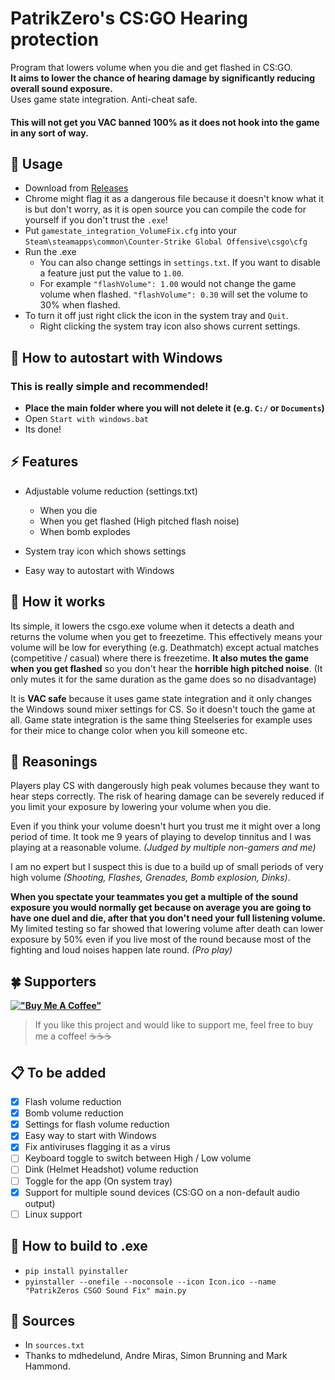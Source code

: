 # PatrikZero's CS:GO Hearing protection

Program that lowers volume when you die and get flashed in CS:GO.  
**It aims to lower the chance of hearing damage by significantly reducing overall sound exposure.**  
Uses game state integration. Anti-cheat safe. 

  #### This will not get you VAC banned 100%  as it does not hook into the game in any sort of way.

  ## 📖 Usage
  - Download from [Releases](https://github.com/patrikzudel/PatrikZeros-CSGO-Sound-Fix/releases/)
  - Chrome might flag it as a dangerous file because it doesn't know what it is but don't worry, as it is open source you can compile the code for yourself if you don't trust the `.exe`!
  - Put `gamestate_integration_VolumeFix.cfg` into your `Steam\steamapps\common\Counter-Strike Global Offensive\csgo\cfg`
  - Run the .exe
    - You can also change settings in `settings.txt`. If you want to disable a feature just put the value to `1.00`. 
    - For example `"flashVolume": 1.00` would not change the game volume when flashed. `"flashVolume": 0.30` will set the volume to 30% when flashed.
  - To turn it off just right click the icon in the system tray and `Quit`.
    - Right clicking the system tray icon also shows current settings.


  ## 🎯 How to autostart with Windows
### This is really simple and recommended!

  - **Place the main folder where you will not delete it (e.g. `C:/` or `Documents`)**
  - Open `Start with windows.bat`
  - Its done!

## ⚡ Features
- Adjustable volume reduction (settings.txt)
  - When you die
  - When you get flashed (High pitched flash noise)
  - When bomb explodes
  
- System tray icon which shows settings

- Easy way to autostart with Windows



## 📖 How it works

Its simple, it lowers the csgo.exe volume when it detects a death and returns the volume when you get to freezetime. 
This effectively means your volume will be low for everything (e.g. Deathmatch) except actual matches (competitive / casual) where there is freezetime. **It also mutes the game when you get flashed** so you don't hear the **horrible high pitched noise**. (It only mutes it for the same duration as the game does so no disadvantage)

It is **VAC safe** because it uses game state integration and it only changes the Windows sound mixer settings for CS. So it doesn't touch the game at all. Game state integration is the same thing Steelseries for example uses for their mice to change color when you kill someone etc.

  ## 💬 Reasonings
  Players play CS with dangerously high peak volumes because they want to hear steps correctly. The risk of hearing damage can be severely reduced if you limit your exposure by lowering your volume when you die. 

  Even if you think your volume doesn't hurt you trust me it might over a long period of time. It took me 9 years of playing to develop tinnitus and I was playing at a reasonable volume. *(Judged by multiple non-gamers and me)* 

  I am no expert but I suspect this is due to a build up of small periods of very high volume *(Shooting, Flashes, Grenades, Bomb explosion, Dinks)*. 

**When you spectate your teammates you get a multiple of the sound exposure you would normally get because on average you are going to have one duel and die, after that you don't need your full listening volume.**
My limited testing so far showed that lowering volume after death can lower exposure by 50% even if you live most of the round because most of the fighting and loud noises happen late round. *(Pro play)*

## 🍀 Supporters

**[!["Buy Me A Coffee"](https://www.buymeacoffee.com/assets/img/custom_images/orange_img.png)](https://www.buymeacoffee.com/patrikzero)**
> If you like this project and would like to support me, feel free to buy me a coffee! ☕☕☕

  ## 📋 To be added

  - [x] Flash volume reduction
  - [x] Bomb volume reduction
  - [x] Settings for flash volume reduction
  - [x] Easy way to start with Windows
  - [x] Fix antiviruses flagging it as a virus
  - [ ] Keyboard toggle to switch between High / Low volume
  - [ ] Dink (Helmet Headshot) volume reduction
  - [ ] Toggle for the app (On system tray)
  - [x] Support for multiple sound devices (CS:GO on a non-default audio output)
  - [ ] Linux support

  ## 📃 How to build to .exe
  - `pip install pyinstaller`
  - `pyinstaller --onefile --noconsole --icon Icon.ico --name "PatrikZeros CSGO Sound Fix" main.py`

## 📃 Sources
- In `sources.txt`
- Thanks to mdhedelund, Andre Miras, Simon Brunning and Mark Hammond.
